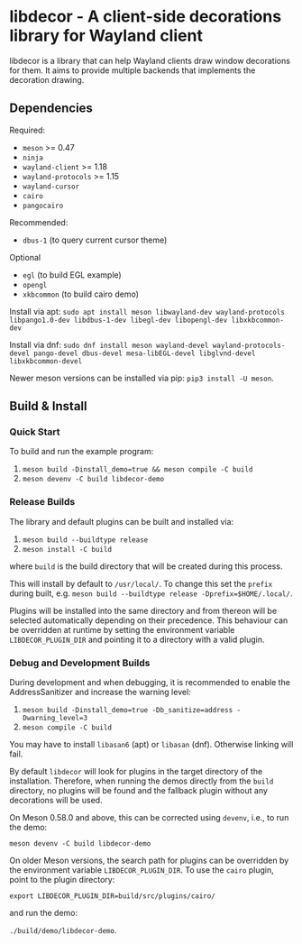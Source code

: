 # libdecor - A client-side decorations library for Wayland client

libdecor is a library that can help Wayland clients draw window
decorations for them. It aims to provide multiple backends that implements the
decoration drawing.


## Dependencies

Required:
- `meson` >= 0.47
- `ninja`
- `wayland-client` >= 1.18
- `wayland-protocols` >= 1.15
- `wayland-cursor`
- `cairo`
- `pangocairo`

Recommended:
- `dbus-1` (to query current cursor theme)

Optional
- `egl` (to build EGL example)
- `opengl`
- `xkbcommon` (to build cairo demo)

Install via apt:
`sudo apt install meson libwayland-dev wayland-protocols libpango1.0-dev libdbus-1-dev libegl-dev libopengl-dev libxkbcommon-dev`

Install via dnf:
`sudo dnf install meson wayland-devel wayland-protocols-devel pango-devel dbus-devel mesa-libEGL-devel libglvnd-devel libxkbcommon-devel`

Newer meson versions can be installed via pip: `pip3 install -U meson`.

## Build & Install

### Quick Start

To build and run the example program:
1. `meson build -Dinstall_demo=true && meson compile -C build`
2. `meson devenv -C build libdecor-demo`

### Release Builds

The library and default plugins can be built and installed via:
1. `meson build --buildtype release`
2. `meson install -C build`

where `build` is the build directory that will be created during this process.

This will install by default to `/usr/local/`. To change this set the `prefix` during built, e.g. `meson build --buildtype release -Dprefix=$HOME/.local/`.

Plugins will be installed into the same directory and from thereon will be selected automatically depending on their precedence. This behaviour can be overridden at runtime by setting the environment variable `LIBDECOR_PLUGIN_DIR` and pointing it to a directory with a valid plugin.

### Debug and Development Builds

During development and when debugging, it is recommended to enable the AddressSanitizer and increase the warning level:
1. `meson build -Dinstall_demo=true -Db_sanitize=address -Dwarning_level=3`
2. `meson compile -C build`

You may have to install `libasan6` (apt) or `libasan` (dnf). Otherwise linking will fail.

By default `libdecor` will look for plugins in the target directory of the installation. Therefore, when running the demos directly from the `build` directory, no plugins will be found and the fallback plugin without any decorations will be used.

On Meson 0.58.0 and above, this can be corrected using `devenv`, i.e., to run the demo:

`meson devenv -C build libdecor-demo`

On older Meson versions, the search path for plugins can be overridden by the environment variable `LIBDECOR_PLUGIN_DIR`. To use the `cairo` plugin, point to the plugin directory:

`export LIBDECOR_PLUGIN_DIR=build/src/plugins/cairo/`

and run the demo:

`./build/demo/libdecor-demo`.
